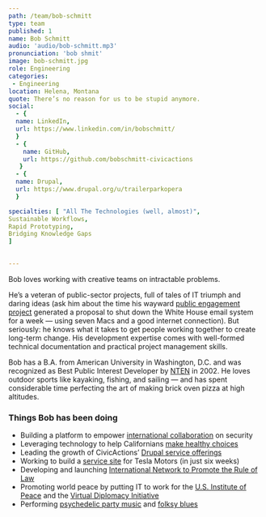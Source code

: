 ```yaml
---
path: /team/bob-schmitt
type: team
published: 1
name: Bob Schmitt
audio: 'audio/bob-schmitt.mp3'
pronunciation: 'bob shmit'
image: bob-schmitt.jpg
role: Engineering
categories:
 - Engineering
location: Helena, Montana
quote: There’s no reason for us to be stupid anymore.
social: 
  - {
  name: LinkedIn,
  url: https://www.linkedin.com/in/bobschmitt/
  }
  - {
    name: GitHub,
    url: https://github.com/bobschmitt-civicactions
   }
  - {
  name: Drupal,
  url: https://www.drupal.org/u/trailerparkopera
  }

specialties: [ "All The Technologies (well, almost)",
Sustainable Workflows,
Rapid Prototyping,
Bridging Knowledge Gaps
]

  
---
```


Bob loves working with creative teams on intractable problems.

He’s a veteran of public-sector projects, full of tales of IT triumph and daring ideas (ask him about the time his wayward [public engagement project](https://web.archive.org/web/20021011101430/http://www.techrocks.org:80/index.lasso) generated a proposal to shut down the White House email system for a week — using seven Macs and a good internet connection). But seriously: he knows what it takes to get people working together to create long-term change. His development expertise comes with well-formed technical documentation and practical project management skills.

Bob has a B.A. from American University in Washington, D.C. and was recognized as Best Public Interest Developer by [NTEN](https://www.nten.org/) in 2002. He loves outdoor sports like kayaking, fishing, and sailing — and has spent considerable time perfecting the art of making brick oven pizza at high altitudes.



### Things Bob has been doing
* Building a platform to empower [international collaboration](https://civicactions.com/case-study/globalnet/) on security
* Leveraging technology to help Californians [make healthy choices](http://civicactions.com/case-study/eatfresh)
* Leading the growth of CivicActions’ [Drupal service offerings](https://www.drupal.org/civicactions)
* Working to build a [service site](https://service.teslamotors.com/) for Tesla Motors (in just six weeks)
* Developing and launching [International Network to Promote the Rule of Law](https://inprol.org/)
* Promoting world peace by putting IT to work for the [U.S. Institute of Peace](https://usip.org/) and the [Virtual Diplomacy Initiative](https://www.usip.org/sites/default/files/challenge_virtual_diplomacy_vdi.pdf)
* Performing [psychedelic party music](http://rockettouranus.com/) and [folksy blues](https://www.facebook.com/sparechangemontana/)
